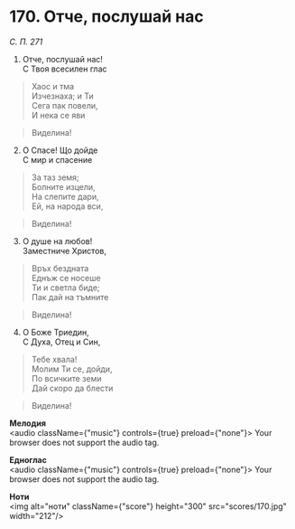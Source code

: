 # 170. Отче, послушай нас  

*С. П. 271*  

1. Отче, послушай нас!  
С Твоя всесилен глас  

> Хаос и тма  
Изчезнаха; и Ти  
Сега пак повели,  
И нека се яви  

> Виделина!  

2. О Спасе! Що дойде  
С мир и спасение  

> За таз земя;  
Болните изцели,  
На слепите дари,  
Ей, на народа вси,  

> Виделина!  

3. О душе на любов!  
Заместниче Христов,  

> Връх бездната  
Еднъж се носеше  
Ти и светла биде;  
Пак дай на тъмните  

> Виделина!  

4. О Боже Триедин,  
С Духа, Отец и Син,  

> Тебе хвала!  
Молим Ти се, дойди,  
По всичките земи  
Дай скоро да блести  

> Виделина!  

__Мелодия__  
<audio className={"music"} controls={true} preload={"none"}><source src="mp3/170.mp3" type="audio/mpeg"/>
Your browser does not support the audio tag.
</audio>  

__Едноглас__  
<audio className={"music"} controls={true} preload={"none"}><source src="transp/170.mp3" type="audio/mpeg"/>
Your browser does not support the audio tag.
</audio>  

__Ноти__  
<img alt="ноти" className={"score"} height="300" src="scores/170.jpg" width="212"/>
